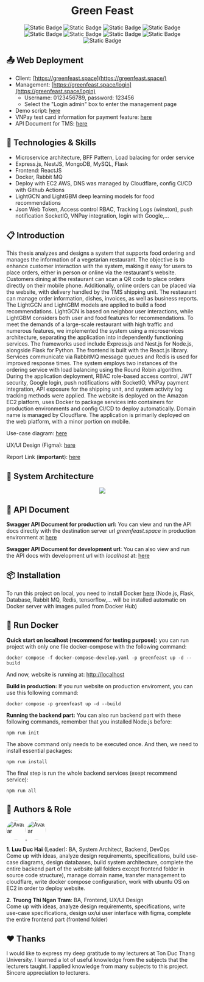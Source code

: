<h1 align="center">Green Feast</h1>

<div align="center">

![Static Badge](https://img.shields.io/badge/Javascript-yellow)
![Static Badge](https://img.shields.io/badge/Typescript-blue)
![Static Badge](https://img.shields.io/badge/Backend-ExpressJS-darkgreen)
![Static Badge](https://img.shields.io/badge/Backend-NestJS-red)
![Static Badge](https://img.shields.io/badge/Backend-Flask-blue)
![Static Badge](https://img.shields.io/badge/Frontend-ReactJS-lightblue)
![Static Badge](https://img.shields.io/badge/Deploy-Docker-blue)
![Static Badge](https://img.shields.io/badge/Cache-Redis-red)
![Static Badge](https://img.shields.io/badge/Queue-RabbitMQ-orange)

</div>

## 📤 Web Deployment 
- Client: [https://greenfeast.space](https://greenfeast.space/)
- Management: [https://greenfeast.space/login](https://greenfeast.space/login) 
  - Username: 0123456789, password: 123456
  - Select the "Login admin" box to enter the management page
- Demo script: [here](https://docs.google.com/document/d/151-uFlub3Yi4Z00npQgpLE7smJBD51eRycYk7ldC_tI/edit?usp=sharing)
- VNPay test card information for payment feature: [here](https://sandbox.vnpayment.vn/apis/vnpay-demo/)
- API Document for TMS: [here](https://greenfeast.space/tms/docs)

## 📑 Technologies & Skills 
- Microservice architecture, BFF Pattern, Load balacing for order service
- Express.js, NestJS, MongoDB, MySQL, Flask
- Frontend: ReactJS
- Docker, Rabbit MQ
- Deploy with EC2 AWS, DNS was managed by Cloudflare, config CI/CD with Github Actions
- LightGCN and LightGBM deep learning models for food recommendations
- Json Web Token, Access control RBAC, Tracking Logs (winston), push notification SocketIO, VNPay integration, login with Google,...

## 📋 Introduction
This thesis analyzes and designs a system that supports food ordering and manages the information of a vegetarian restaurant. The objective is to enhance customer interaction with the system, making it easy for users to place orders, either in person or online via the restaurant's website. Customers dining at the restaurant can scan a QR code to place orders directly on their mobile phone. Additionally, online orders can be placed via the website, with delivery handled by the TMS shipping unit. The restaurant can manage order information, dishes, invoices, as well as business reports. The LightGCN and LightGBM models are applied to build a food recommendations. LightGCN is based on neighbor user interactions, while LightGBM considers both user and food features for recommendations. To meet the demands of a large-scale restaurant with high traffic and numerous features, we implemented the system using a microservices architecture, separating the application into independently functioning services. The frameworks used include Express.js and Nest.js for Node.js, alongside Flask for Python. The frontend is built with the React.js library. Services communicate via RabbitMQ message queues and Redis is used for improved response times. The system employs two instances of the ordering service with load balancing using the Round Robin algorithm. During the application deployment, RBAC role-based access control, JWT security, Google login, push notifications with SocketIO, VNPay payment integration, API exposure for the shipping unit, and system activity log tracking methods were applied. The website is deployed on the Amazon EC2 platform, uses Docker to package services into containers for production environments and config CI/CD to deploy automatically. Domain name is managed by Cloudflare. The application is primarily deployed on the web platform, with a minor portion on mobile.

Use-case diagram: [here](https://drive.google.com/file/d/1KPw7t9B74QQZjmLroM4SeeZr6i0U6QMp/view?usp=sharing)

UX/UI Design (Figma): [here](https://s.net.vn/ztMs)

Report Link (**important**): [here]()

## 📖 System Architecture
<p align="center">
  <img src="https://res.cloudinary.com/dmjsmmt3h/image/upload/v1724347534/qwznxe1miwhydlbabcgf.png" />
</p>

## 📝 API Document 
**Swagger API Document for production url:** You can view and run the API docs directly with the destination server url *greenfeast.space* in production environment at [here](https://app.swaggerhub.com/apis-docs/HaiLuu/GreenFeast/1.0.0)

**Swagger API Document for development url:** You can also view and run the API docs with development url with *localhost* at: [here](https://petstore.swagger.io/?url=https://api.swaggerhub.com/apis/HaiLuu/GreenFeast/1.0.0)

## 📦 Installation 
To run this project on local, you need to install Docker [here](https://www.docker.com/) (Node.js, Flask, Database, Rabbit MQ, Redis, tensorflow,... will be installed automatic on Docker server with images pulled from Docker Hub)

## 💾 Run Docker 
**Quick start on localhost (recommend for testing purpose):** you can run project with only one file docker-compose with the following command:

```
docker compose -f docker-compose-develop.yaml -p greenfeast up -d --build
```

And now, website is running at: [http://localhost](http://localhost)

**Build in production:** If you run website on production enviroment, you can use this following command:

```
docker compose -p greenfeast up -d --build
```

**Running the backend part:** You can also run backend part with these following commands, remember that you installed Node.js before:

```
npm run init
```

The above command only needs to be executed once. And then, we need to install essential packages:

```
npm run install
```

The final step is run the whole backend services (exept recommend service):

```
npm run all
```

## 👥 Authors & Role
<div style="display:inline-block">
  <a href="https://github.com/duc-hai">
    <img src="https://github.com/duc-hai.png" style="border-radius: 50%;" alt="Avatar" width="50" height="50">
  </a>
  <a href="https://github.com/ngtram56">
    <img src="https://github.com/ngtram56.png" style="border-radius: 50%;" alt="Avatar" width="50" height="50">
  </a>
</div>

**1**. **Luu Duc Hai** (Leader): BA, System Architect, Backend, DevOps </br>
Come up with ideas, analyze design requirements, specifications, build use-case diagrams, design databases, build system architecture, complete the entire backend part of the website (all folders except frontend folder in source code structure), manage domain name, transfer management to cloudflare, write docker compose configuration, work with ubuntu OS on EC2 in order to deploy website.

**2**. **Truong Thi Ngan Tram**: BA, Frontend, UX/UI Design </br>
Come up with ideas, analyze design requirements, specifications, write use-case specifications, design ux/ui user interface with figma, complete the entire frontend part (frontend folder)

## ❤️ Thanks 
I would like to express my deep gratitude to my lecturers at Ton Duc Thang University. I learned a lot of useful knowledge from the subjects that the lecturers taught. I applied knowledge from many subjects to this project. Sincere appreciation to lecturers.